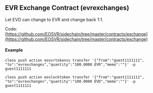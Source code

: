 ## EVR Exchange Contract (evrexchanges)

Let EVD can change to EVR and change back 1:1.

Code:
[https://github.com/EOSVR/sidechain/tree/master/contracts/exchange](https://github.com/EOSVR/sidechain/tree/master/contracts/exchange)

#### Example

```
cleos push action eosvrtokenss transfer '{"from":"guest1111111", "to":"evrexchanges","quantity":"100.0000 EVR","memo":""}' -p guest1111111

cleos push action eoslocktoken transfer '{"from":"guest1111111", "to":"evrexchanges","quantity":"100.0000 EVD","memo":""}' -p guest1111111
```



